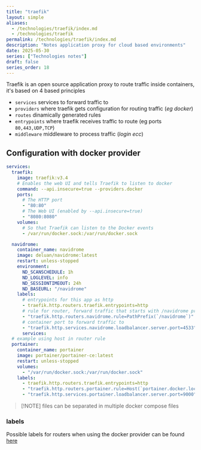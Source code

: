 ```yaml
---
title: "traefik"
layout: simple
aliases:
  - /technologies/traefik/index.md
  - /technologies/traefik
permalink: /technologies/traefik/index.md
description: "Notes application proxy for cloud based environments"
date: 2025-05-30
series: ["Technologies notes"]
draft: false
series_order: 18
---
```


Traefik is an open source application proxy to route traffic inside containers, it's based on 4 based principles

- `services` services to forward traffic to
- `providers` where traefik gets configuration for routing traffic (*eg docker*)
- `routes` dinamically generated rules
- `entrypoints` where traefik receives traffic to route (eg ports `80,443,UDP,TCP`)
- `middleware`  middleware to process traffic (*login ecc*)

## Configuration with docker provider

```yaml
services:
  traefik:
    image: traefik:v3.4
    # Enables the web UI and tells Traefik to listen to docker
    command: --api.insecure=true --providers.docker
    ports:
      # The HTTP port
      - "80:80"
      # The Web UI (enabled by --api.insecure=true)
      - "8080:8080"
    volumes:
      # So that Traefik can listen to the Docker events
      - /var/run/docker.sock:/var/run/docker.sock

  navidrome:
    container_name: navidrome
    image: deluan/navidrome:latest
    restart: unless-stopped
    environment:
      ND_SCANSCHEDULE: 1h
      ND_LOGLEVEL: info
      ND_SESSIONTIMEOUT: 24h
      ND_BASEURL: "/navidrome"
    labels:
	  # entrypoints for this app as http
      - traefik.http.routers.traefik.entrypoints=http
	  # rule for router, forward traffic that starts with /navidrome prefix
      - "traefik.http.routers.navidrome.rule=PathPrefix(`/navidrome`)"
	  # container port to forward traffic to
      - "traefik.http.services.navidrome.loadbalancer.server.port=4533"
	  services:
  # example using host in router rule
  portainer:
    container_name: portainer
    image: portainer/portainer-ce:latest
    restart: unless-stopped
    volumes:
      - "/var/run/docker.sock:/var/run/docker.sock"
    labels:
      - traefik.http.routers.traefik.entrypoints=http
      - "traefik.http.routers.portainer.rule=Host(`portainer.docker.localhost`)"
      - "traefik.http.services.portainer.loadbalancer.server.port=9000"

```
>[!NOTE] files can be separated in multiple docker compose files

### labels

Possible labels for routers when using the docker provider can be found [here](https://doc.traefik.io/traefik/routing/routers/#rule)
